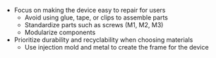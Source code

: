 - Focus on making the device easy to repair for users
	- Avoid using glue, tape, or clips to assemble parts
	- Standardize parts such as screws (M1, M2, M3)
	- Modularize components
- Prioritize durability and recyclability when choosing materials
	- Use injection mold and metal to create the frame for the device